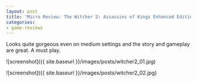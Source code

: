 ```yaml
---
layout: post
title: "Micro Review: The Witcher 2: Assassins of Kings Enhanced Edition (PC Game)"
categories:
- game-reviews
---
```



Looks quite gorgeous even on medium settings and the story and gameplay are great. A must play.



![screenshot]({{ site.baseurl }}/images/posts/witcher2_01.jpg)

![screenshot]({{ site.baseurl }}/images/posts/witcher2_02.jpg)


